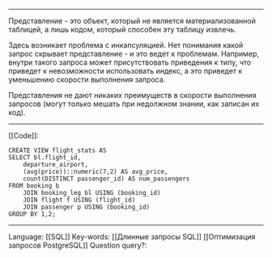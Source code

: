 ___
Представление - это объект, который не является материализованной таблицей, а лишь кодом, который способен эту таблицу извлечь. 

Здесь возникает проблема с инкапсуляцией. Нет понимания какой запрос скрывает представление - и это ведет к проблемам. Например, внутри такого запроса может присутствовать приведения к типу, что приведет к невозможности использовать индекс, а это приведет к уменьшению скорости выполнения запроса. 

Представления не дают никаких преимуществ в скорости выполнения запросов (могут только мешать при недолжном знании, как записан их код).
___
[[Code]]:
```
CREATE VIEW flight_stats AS
SELECT bl.flight_id,
	departure_airport,
	(avg(price))::numeric(7,2) AS avg_price,
	count(DISTINCT passenger_id) AS num_passengers
FROM booking b
	JOIN booking_leg bl USING (booking_id)
	JOIN flight f USING (flight_id)
	JOIN passenger p USING (booking_id)
GROUP BY 1,2;
```
___
Language: [[SQL]]
Key-words:  [[Длинные запросы SQL]] [[Оптимизация запросов PostgreSQL]]
Question query?: 
